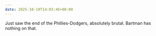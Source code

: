 ```yaml
---
date: 2025-10-10T14:03:46+00:00
---
```


Just saw the end of the Phillies-Dodgers, absolutely brutal. Bartman has nothing on that.